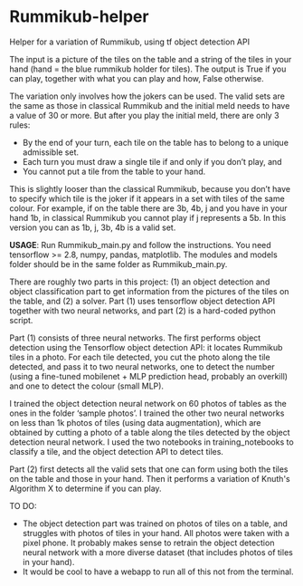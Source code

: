 # Rummikub-helper
Helper for a variation of Rummikub, using tf object detection API

The input is a picture of the tiles on the table and a string of the tiles in your hand (hand = the blue rummikub holder for tiles). The output is True if you can play, together with what you can play and how, False otherwise.

The variation only involves how the jokers can be used. The valid sets are the same as those in classical Rummikub and the initial meld needs to have a value of 30 or more. But after you play the initial meld, there are only 3 rules:
- By the end of your turn, each tile on the table has to belong to a unique admissible set.
- Each turn you must draw a single tile if and only if you don’t play, and
- You cannot put a tile from the table to your hand.

This is slightly looser than the classical Rummikub, because you don’t have to specify which tile is the joker if it appears in a set with tiles of the same colour. For example, if on the table there are 3b, 4b, j and you have in your hand 1b, in classical Rummikub you cannot play if j represents a 5b. In this version you can as 1b, j, 3b, 4b is a valid set.

**USAGE**: Run Rummikub_main.py and follow the instructions. You need tensorflow >= 2.8, numpy, pandas, matplotlib. The modules and models folder should be in the same folder as Rummikub_main.py.

There are roughly two parts in this project: (1) an object detection and object classification part to get information from the pictures of the tiles on the table, and (2) a solver. Part (1) uses tensorflow object detection API together with two neural networks, and part (2) is a hard-coded python script. 

Part (1) consists of three neural networks. The first performs object detection using the Tensorflow object detection API: it locates Rummikub tiles in a photo. For each tile detected, you cut the photo along the tile detected, and pass it to two neural networks, one to detect the number (using a fine-tuned mobilenet + MLP prediction head, probably an overkill) and one to detect the colour (small MLP).

I trained the object detection neural network on 60 photos of tables as the ones in the folder ‘sample photos’. I trained the other two neural networks on less than 1k photos of tiles (using data augmentation), which are obtained by cutting a photo of a table along the tiles detected by the object detection neural network. I used the two notebooks in training_notebooks to classify a tile, and the object detection API to detect tiles.

Part (2) first detects all the valid sets that one can form using both the tiles on the table and those in your hand. Then it performs a variation of Knuth's Algorithm X to determine if you can play.

TO DO:
- The object detection part was trained on photos of tiles on a table, and struggles with photos of tiles in your hand. All photos were taken with a pixel phone. It probably makes sense to retrain the object detection neural network with a more diverse dataset (that includes photos of tiles in your hand).
- It would be cool to have a webapp to run all of this not from the terminal.
